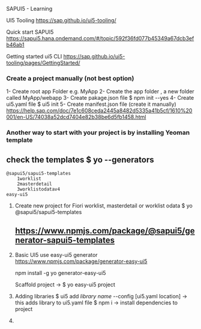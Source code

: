 SAPUI5 - Learning

UI5 Tooling
https://sap.github.io/ui5-tooling/

Quick start SAPUI5
https://sapui5.hana.ondemand.com/#/topic/592f36fd077b45349a67dcb3efb46ab1

Getting started ui5 CLI
https://sap.github.io/ui5-tooling/pages/GettingStarted/

### Create a project manually **(not best option)**
1- Create root app Folder e.g. MyApp
2- Create the app folder , a new folder called MyApp/webapp
3- Create pakage.json file $ npm init --yes
4- Create ui5.yaml file $ ui5 init
5- Create manifest.json file (create it manually)
	https://help.sap.com/doc/7e1c608ceda2445a8482d5335a41b5cf/1610%20001/en-US/74038a52dcd7404e82b38be6d5fb1458.html


### Another way to start with your project is by installing Yeoman template ###
 ## check the templates $ yo --generators

 	@sapui5/sapui5-templates
	    1worklist
	    2masterdetail
	    3worklistodatav4
  	easy-ui5

1. Create new project for Fiori worklist, masterdetail or worklist odata
	$ yo @sapui5/sapui5-templates
	 ## https://www.npmjs.com/package/@sapui5/generator-sapui5-templates

2. Basic UI5 use easy-ui5 generator
	https://www.npmjs.com/package/generator-easy-ui5

	npm install -g yo generator-easy-ui5

	Scaffold project -> $ yo easy-ui5 project
	
3. Adding libraries
	$ ui5 add *library name* --config [ui5.yaml location] -> this adds library to ui5.yaml file
	$ npm i -> install dependencies to project
4. 	



